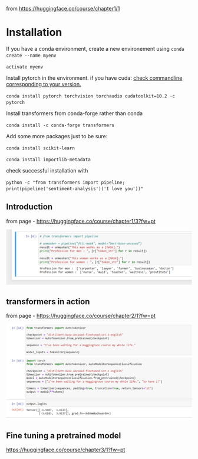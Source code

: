 from https://huggingface.co/course/chapter1/1

# Installation

If you have a conda environment, create a new environement using
`conda create --name myenv`

`activate myenv`


Install pytorch in the environment. if you have cuda: [check commandline corresponding to your version.](https://pytorch.org/get-started/locally/)

`conda install pytorch torchvision torchaudio cudatoolkit=10.2 -c pytorch`


Install transformers from conda-forge rather than conda

`conda install -c conda-forge transformers`


Add some more packages just to be sure:

`conda install scikit-learn`

`conda install importlib-metadata`


check successful installation with

`python -c "from transformers import pipeline; print(pipeline('sentiment-analysis')('I love you'))"`


## Introduction

from page - https://huggingface.co/course/chapter1/3?fw=pt

![](bias_in_transformers.png)


## transformers in action

from page - https://huggingface.co/course/chapter2/1?fw=pt

![](using_tokenizer.png)

## Fine tuning a pretrained model

https://huggingface.co/course/chapter3/1?fw=pt




